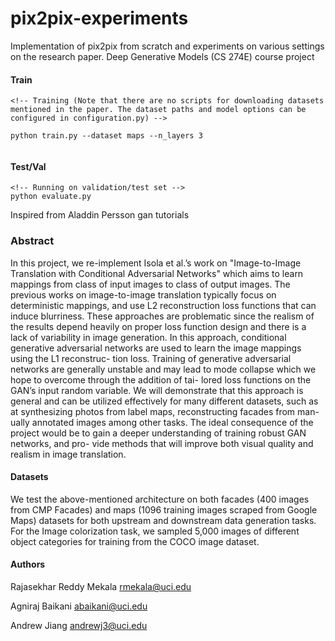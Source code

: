 # pix2pix-experiments
Implementation of pix2pix from scratch and experiments on various settings on the research paper. Deep Generative Models (CS 274E) course project


#### Train
```
<!-- Training (Note that there are no scripts for downloading datasets mentioned in the paper. The dataset paths and model options can be configured in configuration.py) -->

python train.py --dataset maps --n_layers 3


```

#### Test/Val

```
<!-- Running on validation/test set -->
python evaluate.py 
```

Inspired from Aladdin Persson gan tutorials


### Abstract

In this project, we re-implement Isola et al.’s work on "Image-to-Image Translation
with Conditional Adversarial Networks" which aims to learn mappings from class
of input images to class of output images. The previous works on image-to-image
translation typically focus on deterministic mappings, and use L2 reconstruction
loss functions that can induce blurriness. These approaches are problematic since
the realism of the results depend heavily on proper loss function design and there
is a lack of variability in image generation. In this approach, conditional generative
adversarial networks are used to learn the image mappings using the L1 reconstruc-
tion loss. Training of generative adversarial networks are generally unstable and
may lead to mode collapse which we hope to overcome through the addition of tai-
lored loss functions on the GAN’s input random variable. We will demonstrate that
this approach is general and can be utilized effectively for many different datasets,
such as at synthesizing photos from label maps, reconstructing facades from man-
ually annotated images among other tasks. The ideal consequence of the project
would be to gain a deeper understanding of training robust GAN networks, and pro-
vide methods that will improve both visual quality and realism in image translation.


#### Datasets

We test the above-mentioned architecture on both facades (400 images from CMP Facades) and
maps (1096 training images scraped from Google Maps) datasets for both upstream and downstream
data generation tasks. For the Image colorization task, we sampled 5,000 images of different object
categories for training from the COCO image dataset.


#### Authors

Rajasekhar Reddy Mekala
rmekala@uci.edu

Agniraj Baikani
abaikani@uci.edu


Andrew Jiang
andrewj3@uci.edu


